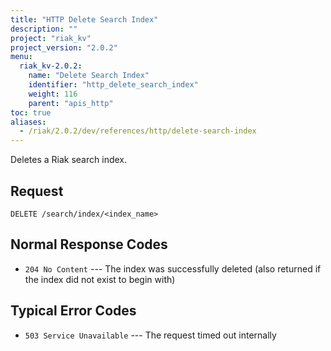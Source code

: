```yaml
---
title: "HTTP Delete Search Index"
description: ""
project: "riak_kv"
project_version: "2.0.2"
menu:
  riak_kv-2.0.2:
    name: "Delete Search Index"
    identifier: "http_delete_search_index"
    weight: 116
    parent: "apis_http"
toc: true
aliases:
  - /riak/2.0.2/dev/references/http/delete-search-index
---
```


Deletes a Riak search index.

## Request

```
DELETE /search/index/<index_name>
```

## Normal Response Codes

* `204 No Content` --- The index was successfully deleted (also returned
    if the index did not exist to begin with)

## Typical Error Codes

* `503 Service Unavailable` --- The request timed out internally
